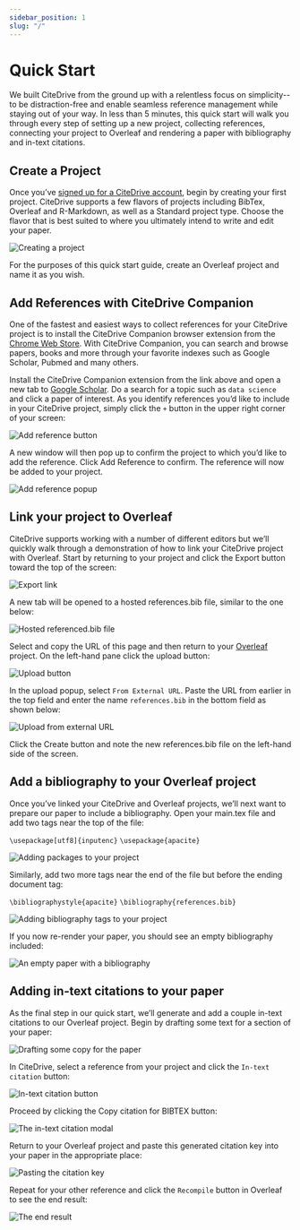 ```yaml
---
sidebar_position: 1
slug: "/"
---
```


# Quick Start

We built CiteDrive from the ground up with a relentless focus on simplicity-- to be distraction-free and enable seamless reference management while staying out of your way. In less than 5 minutes, this quick start will walk you through every step of setting up a new project, collecting references, connecting your project to Overleaf and rendering a paper with bibliography and in-text citations.

## Create a Project

Once you’ve [signed up for a CiteDrive account](https://app.citedrive.com/sign-up), begin by creating your first project. CiteDrive supports a few flavors of projects including BibTex, Overleaf and R-Markdown, as well as a Standard project type. Choose the flavor that is best suited to where you ultimately intend to write and edit your paper.

![Creating a project](./assets/create-citedrive-project.png)

For the purposes of this quick start guide, create an Overleaf project and name it as you wish.

## Add References with CiteDrive Companion

One of the fastest and easiest ways to collect references for your CiteDrive project is to install the CiteDrive Companion browser extension from the [Chrome Web Store](https://chrome.google.com/webstore/detail/citedrive-companion/gmmonfphegngpcbcapfbgembkjeookik). With CiteDrive Companion, you can search and browse papers, books and more through your favorite indexes such as Google Scholar, Pubmed and many others. 

Install the CiteDrive Companion extension from the link above and open a new tab to [Google Scholar](https://scholar.google.com/). Do a search for a topic such as `data science` and click a paper of interest. As you identify references you’d like to include in your CiteDrive project, simply click the `+` button in the upper right corner of your screen:

<div style={{textAlign: 'center'}}>

![Add reference button](./assets/citedrive-companion-button.png)

</div>

A new window will then pop up to confirm the project to which you’d like to add the reference. Click Add Reference to confirm. The reference will now be added to your project.

![Add reference popup](./assets/citedrive-companion-popup.png)

## Link your project to Overleaf

CiteDrive supports working with a number of different editors but we’ll quickly walk through a demonstration of how to link your CiteDrive project with Overleaf. Start by returning to your project and click the Export button toward the top of the screen:

<div style={{textAlign: 'center'}}>

![Export link](./assets/export-link.png)

</div>

A new tab will be opened to a hosted references.bib file, similar to the one below:

![Hosted referenced.bib file](./assets/exported-bibtex.png)

Select and copy the URL of this page and then return to your [Overleaf](https://www.overleaf.com/project) project. On the left-hand pane click the upload button:

<div style={{textAlign: 'center'}}>

![Upload button](./assets/upload-button.png)

</div>

In the upload popup, select `From External URL`. Paste the URL from earlier in the top field and enter the name `references.bib` in the bottom field as shown below:

![Upload from external URL](./assets/add-from-external-url.png)

Click the Create button and note the new references.bib file on the left-hand side of the screen.

## Add a bibliography to your Overleaf project

Once you’ve linked your CiteDrive and Overleaf projects, we’ll next want to prepare our paper to include a bibliography. Open your main.tex file and add two tags near the top of the file:

`\usepackage[utf8]{inputenc}`
`\usepackage{apacite}`

![Adding packages to your project](./assets/add-packages.png)

Similarly, add two more tags near the end of the file but before the ending document tag:

`\bibliographystyle{apacite}`
`\bibliography{references.bib}`

![Adding bibliography tags to your project](./assets/add-bibliography-tags.png)

If you now re-render your paper, you should see an empty bibliography included:

![An empty paper with a bibliography](./assets/initial-paper.png)

## Adding in-text citations to your paper

As the final step in our quick start, we’ll generate and add a couple in-text citations to our Overleaf project. Begin by drafting some text for a section of your paper:

![Drafting some copy for the paper](./assets/draft-paper-copy.png)

In CiteDrive, select a reference from your project and click the `In-text citation` button:

![In-text citation button](./assets/intext-citation-button.png)

Proceed by clicking the Copy citation for BIBTEX button:

![The in-text citation modal](./assets/copy-citation-key.png)

Return to your Overleaf project and paste this generated citation key into your paper in the appropriate place:

![Pasting the citation key](./assets/paste-intext-citation.png)

Repeat for your other reference and click the `Recompile` button in Overleaf to see the end result:

![The end result](./assets/rendered-paper.png)
